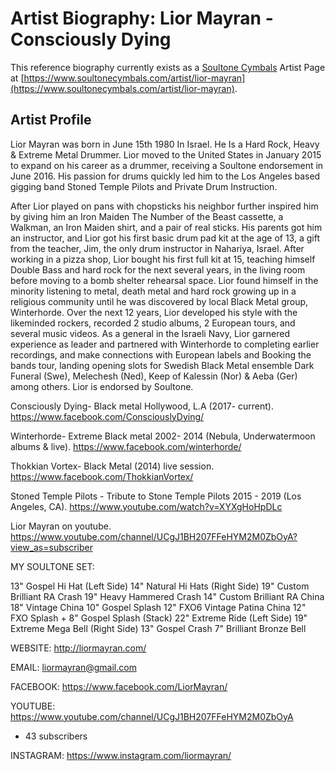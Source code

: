 # Artist Biography: Lior Mayran - Consciously Dying

This reference biography currently exists as a [Soultone Cymbals](https://www.soultonecymbals.com) Artist Page at [https://www.soultonecymbals.com/artist/lior-mayran](https://www.soultonecymbals.com/artist/lior-mayran).

## Artist Profile

Lior Mayran was born in June 15th 1980 In Israel.
He Is a Hard Rock, Heavy & Extreme Metal Drummer.
Lior moved to the United States in January 2015 to expand on his career as a drummer, receiving a Soultone endorsement in June 2016.
His passion for drums quickly led him to the Los Angeles based gigging band Stoned Temple Pilots and Private Drum Instruction.

After Lior played on pans with chopsticks his neighbor further inspired him by giving him an Iron Maiden The Number of the Beast cassette, a Walkman, an Iron Maiden shirt, and a pair of real sticks. His parents got him an instructor, and Lior got his first basic drum pad kit at the age of 13, a gift from the teacher, Jim, the only drum instructor in Nahariya, Israel. After working in a pizza shop, Lior bought his first full kit at 15, teaching himself Double Bass and hard rock for the next several years, in the living room before moving to a bomb shelter rehearsal space.
Lior found himself in the minority listening to metal, death metal and hard rock growing up in a religious community until he was discovered by local Black Metal group, Winterhorde. Over the next 12 years, Lior developed his style with the likeminded rockers, recorded 2 studio albums, 2 European tours, and several music videos. As a general in the Israeli Navy, Lior garnered experience as leader and partnered with Winterhorde to completing earlier recordings, and make connections with European labels and Booking the bands tour, landing opening slots for Swedish Black Metal ensemble Dark Funeral (Swe), Melechesh (Ned), Keep of Kalessin (Nor) & Aeba (Ger) among others.
Lior is endorsed by Soultone.

Consciously Dying- Black metal Hollywood, L.A (2017- current).
https://www.facebook.com/ConsciouslyDying/

Winterhorde- Extreme Black metal 2002- 2014 (Nebula, Underwatermoon albums & live).
https://www.facebook.com/winterhorde/

Thokkian Vortex- Black Metal (2014) live session.
https://www.facebook.com/ThokkianVortex/

Stoned Temple Pilots - Tribute to Stone Temple Pilots 2015 - 2019 (Los Angeles, CA).
https://www.youtube.com/watch?v=XYXgHoHpDLc

Lior Mayran on youtube.
https://www.youtube.com/channel/UCgJ1BH207FFeHYM2M0ZbOyA?view_as=subscriber

MY SOULTONE SET:

13" Gospel Hi Hat (Left Side)
14" Natural Hi Hats (Right Side)
19" Custom Brilliant RA Crash
19" Heavy Hammered Crash
14" Custom Brilliant RA China
18" Vintage China
10" Gospel Splash
12" FXO6 Vintage Patina China
12" FXO Splash + 8" Gospel Splash (Stack)
22" Extreme Ride (Left Side)
19" Extreme Mega Bell (Right Side)
13" Gospel Crash
7" Brilliant Bronze Bell

WEBSITE:
http://liormayran.com/

EMAIL:
liormayran@gmail.com

FACEBOOK:
https://www.facebook.com/LiorMayran/

YOUTUBE:
https://www.youtube.com/channel/UCgJ1BH207FFeHYM2M0ZbOyA

- 43 subscribers

INSTAGRAM:
https://www.instagram.com/liormayran/
